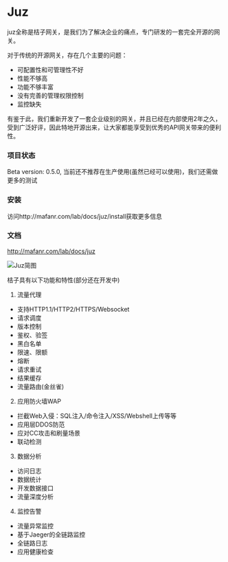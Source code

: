# Juz

juz全称是桔子网关，是我们为了解决企业的痛点，专门研发的一套完全开源的网关。

对于传统的开源网关，存在几个主要的问题：
- 可配置性和可管理性不好
- 性能不够高
- 功能不够丰富
- 没有完善的管理权限控制
- 监控缺失

有鉴于此，我们重新开发了一套企业级别的网关，并且已经在内部使用2年之久，受到广泛好评，因此特地开源出来，让大家都能享受到优秀的API网关带来的便利性。

### 项目状态
Beta version: 0.5.0, 当前还不推荐在生产使用(虽然已经可以使用)，我们还需做更多的测试

### 安装
访问http://mafanr.com/lab/docs/juz/install获取更多信息

### 文档
http://mafanr.com/lab/docs/juz


![Juz简图](https://upload-images.jianshu.io/upload_images/8245841-09ab7c05653b1bfd.jpeg?imageMogr2/auto-orient/strip%7CimageView2/2/w/1240)

桔子具有以下功能和特性(部分还在开发中)
1. 流量代理
- 支持HTTP1.1/HTTP2/HTTPS/Websocket
- 请求调度
- 版本控制
- 鉴权、验签 
- 黑白名单
- 限速、限额 
- 熔断 
- 请求重试 
- 结果缓存
- 流量路由(金丝雀)

2. 应用防火墙WAP
- 拦截Web入侵：SQL注入/命令注入/XSS/Webshell上传等等
- 应用层DDOS防范
- 应对CC攻击和刷量场景
- 联动检测

3. 数据分析
- 访问日志
- 数据统计
- 开发数据接口
- 流量深度分析

4. 监控告警
- 流量异常监控
- 基于Jaeger的全链路监控
- 全链路日志
- 应用健康检查


